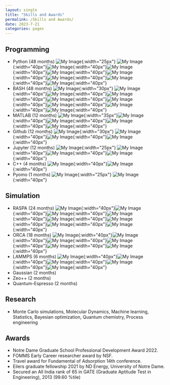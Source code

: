 ```yaml
---
layout: single
title: "Skills and Awards"
permalink: /Skills and Awards/
date: 2023-7-21
categories: pages
---
```

## Programming ##
* Python (48 months) ![My Image](/assets/images/logos/Python.png){:width="25px"} ![My Image](/assets/images/brick.png){:width="40px"}![My Image](/assets/images/brick.png){:width="40px"}![My Image](/assets/images/brick.png){:width="40px"}![My Image](/assets/images/brick.png){:width="40px"}![My Image](/assets/images/brick.png){:width="40px"}![My Image](/assets/images/brick.png){:width="40px"}![My Image](/assets/images/brick.png){:width="40px"}![My Image](/assets/images/brick.png){:width="40px"}
* BASH (48 months) ![My Image](/assets/images/logos/BASH_logo.png){:width="30px"} ![My Image](/assets/images/brick.png){:width="40px"}![My Image](/assets/images/brick.png){:width="40px"}![My Image](/assets/images/brick.png){:width="40px"}![My Image](/assets/images/brick.png){:width="40px"}![My Image](/assets/images/brick.png){:width="40px"}![My Image](/assets/images/brick.png){:width="40px"}![My Image](/assets/images/brick.png){:width="40px"}![My Image](/assets/images/brick.png){:width="40px"}
* MATLAB (12 months) ![My Image](/assets/images/logos/MATLAB.png){:width="35px"}![My Image](/assets/images/brick.png){:width="40px"}![My Image](/assets/images/brick.png){:width="40px"}![My Image](/assets/images/brick.png){:width="40px"}![My Image](/assets/images/brick.png){:width="40px"}  
* Github (12 months) ![My Image](/assets/images/logos/GitHub-Mark.png){:width="30px"} ![My Image](/assets/images/brick.png){:width="40px"}![My Image](/assets/images/brick.png){:width="40px"}![My Image](/assets/images/brick.png){:width="40px"} 
* Jupyter (12 months) ![My Image](/assets/images/logos/Jupyter.png){:width="25px"} ![My Image](/assets/images/brick.png){:width="40px"}![My Image](/assets/images/brick.png){:width="40px"}![My Image](/assets/images/brick.png){:width="40px"} 
* C++ (4 months) ![My Image](/assets/images/brick.png){:width="40px"}![My Image](/assets/images/brick.png){:width="40px"} 
* Pyomo (1 months) ![My Image](/assets/images/logos/Pyomo_Logo.png){:width="25px"} ![My Image](/assets/images/brick.png){:width="40px"} 

## Simulation ##
* RASPA (24 months) ![My Image](/assets/images/brick.png){:width="40px"}![My Image](/assets/images/brick.png){:width="40px"}![My Image](/assets/images/brick.png){:width="40px"}![My Image](/assets/images/brick.png){:width="40px"}![My Image](/assets/images/brick.png){:width="40px"}![My Image](/assets/images/brick.png){:width="40px"}![My Image](/assets/images/brick.png){:width="40px"}![My Image](/assets/images/brick.png){:width="40px"}
* ORCA (18 months) ![My Image](/assets/images/brick.png){:width="40px"}![My Image](/assets/images/brick.png){:width="40px"}![My Image](/assets/images/brick.png){:width="40px"}![My Image](/assets/images/brick.png){:width="40px"}![My Image](/assets/images/brick.png){:width="40px"}![My Image](/assets/images/brick.png){:width="40px"} 
* LAMMPS (6 months) ![My Image](/assets/images/brick.png){:width="40px"}![My Image](/assets/images/brick.png){:width="40px"}![My Image](/assets/images/brick.png){:width="40px"}![My Image](/assets/images/brick.png){:width="40px"}![My Image](/assets/images/brick.png){:width="40px"}
* Gaussian (2 months)
* Zeo++ (2 months)
* Quantum-Espresso (2 months)

## Research ##
* Monte Carlo simulations, Molecular Dynamics, Machine learning, Statistics, Bayesian optimization, Quantum chemistry, Process engineering

## Awards ##
* Notre Dame Graduate School Professional Development Award 2022.
* FOMMS Early Career researcher award by NSF.
* Travel award for Fundamental of Adsorption 14th conference.
* Eilers graduate fellowship 2021 by ND Energy, University of Notre Dame.
* Secured an All India rank of 65 in GATE (Graduate Aptitude Test in Engineering), 2013 (99.60 %tile)



